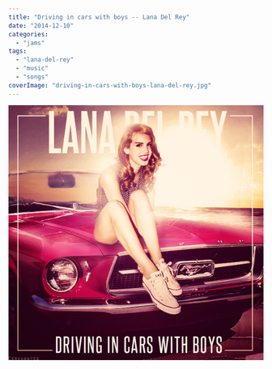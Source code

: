 ```yaml
---
title: "Driving in cars with boys -- Lana Del Rey"
date: "2014-12-10"
categories: 
  - "jams"
tags: 
  - "lana-del-rey"
  - "music"
  - "songs"
coverImage: "driving-in-cars-with-boys-lana-del-rey.jpg"
---
```


[![](images/driving-in-cars-with-boys-lana-del-rey.jpg)](https://davidpeach.co.uk/wp-content/uploads/2023/04/driving-in-cars-with-boys-lana-del-rey.jpg)
